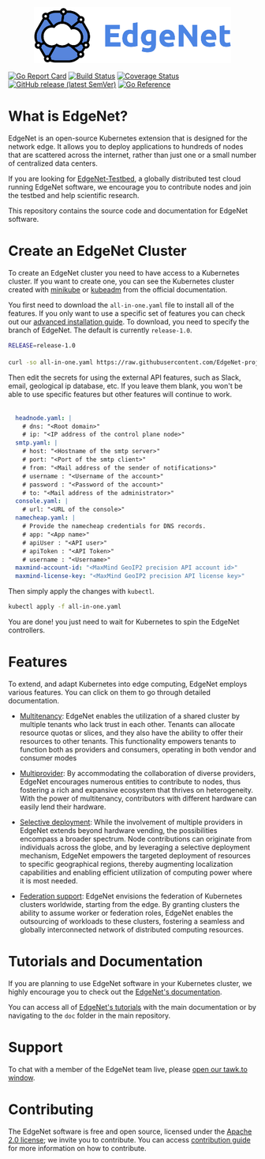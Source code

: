 <p align="center">
    <img src="assets/logos/edgenet_logos_2020_05_03/edgenet_logo_2020_05_03_w_text_300dpi_10pct.png" alt="Welcome to EdgeNet" width="400">
</p>

[![Go Report Card](https://goreportcard.com/badge/github.com/EdgeNet-project/edgenet)](https://goreportcard.com/report/github.com/EdgeNet-project/edgenet)
[![Build Status](https://github.com/EdgeNet-project/edgenet/actions/workflows/test_and_publish.yaml/badge.svg?branch=main)](https://github.com/EdgeNet-project/edgenet/actions/workflows/test_and_publish.yaml)
[![Coverage Status](https://coveralls.io/repos/github/EdgeNet-project/edgenet/badge.svg?branch=main)](https://coveralls.io/github/EdgeNet-project/edgenet?branch=main)
[![GitHub release (latest SemVer)](https://img.shields.io/github/v/release/EdgeNet-project/edgenet)](https://github.com/EdgeNet-project/edgenet/releases)
[![Go Reference](https://pkg.go.dev/badge/github.com/EdgeNet-project/edgenet.svg)](https://pkg.go.dev/github.com/EdgeNet-project/edgenet)

# What is EdgeNet?

EdgeNet is an open-source Kubernetes extension that is designed for the network edge. It allows you to deploy applications to hundreds of nodes that are scattered across the internet, rather than just one or a small number of centralized data centers.

If you are looking for [EdgeNet-Testbed](https://edge-net.org), a globally distributed test cloud running EdgeNet software, we encourage you to contribute nodes and join the testbed and help scientific research.

This repository contains the source code and documentation for EdgeNet software.

# Create an EdgeNet Cluster

To create an EdgeNet cluster you need to have access to a Kubernetes cluster. If you want to create one, you can see the Kubernetes cluster created with [minikube](https://kubernetes.io/docs/tutorials/kubernetes-basics/create-cluster/) or [kubeadm](https://kubernetes.io/docs/setup/production-environment/tools/kubeadm/create-cluster-kubeadm/) from the official documentation.


You first need to download the `all-in-one.yaml` file to install all of the features. If you only want to use a specific set of features you can check out our [advanced installation guide](/docs/tutorials/deploy_edgenet_to_kube.md). To download, you need to specify the branch of EdgeNet. The default is currently `release-1.0`.

```bash
RELEASE=release-1.0

curl -so all-in-one.yaml https://raw.githubusercontent.com/EdgeNet-project/edgenet/$RELEASE/build/yamls/kubernetes/all-in-one.yaml
```

Then edit the secrets for using the external API features, such as Slack, email, geological ip database, etc. If you leave them blank, you won't be able to use specific features but other features will continue to work.

```yaml

  headnode.yaml: |
    # dns: "<Root domain>"
    # ip: "<IP address of the control plane node>"
  smtp.yaml: |
    # host: "<Hostname of the smtp server>"
    # port: "<Port of the smtp client>"
    # from: "<Mail address of the sender of notifications>"
    # username : "<Username of the account>"
    # password : "<Password of the account>"
    # to: "<Mail address of the administrator>"
  console.yaml: |
    # url: "<URL of the console>"
  namecheap.yaml: |
    # Provide the namecheap credentials for DNS records.
    # app: "<App name>"
    # apiUser : "<API user>"
    # apiToken : "<API Token>"
    # username : "<Username>"
  maxmind-account-id: "<MaxMind GeoIP2 precision API account id>"
  maxmind-license-key: "<MaxMind GeoIP2 precision API license key>"

```

Then simply apply the changes with `kubectl`.

```bash
kubectl apply -f all-in-one.yaml
```

You are done! you just need to wait for Kubernetes to spin the EdgeNet controllers.

# Features
To extend, and adapt Kubernetes into edge computing, EdgeNet employs various features. You can click on them to go through detailed documentation. 
    
* [Multitenancy](/docs/custom_resources.md#multitenancy): EdgeNet enables the utilization of a shared cluster by multiple tenants who lack trust in each other. Tenants can allocate resource quotas or slices, and they also have the ability to offer their resources to other tenants. This functionality empowers tenants to function both as providers and consumers, operating in both vendor and consumer modes

* [Multiprovider](/docs/custom_resources.md#multiprovider): By accommodating the collaboration of diverse providers, EdgeNet encourages numerous entities to contribute to nodes, thus fostering a rich and expansive ecosystem that thrives on heterogeneity. With the power of multitenancy, contributors with different hardware can easily lend their hardware.

* [Selective deployment](/docs/custom_resources.md#selective-deployment): While the involvement of multiple providers in EdgeNet extends beyond hardware vending, the possibilities encompass a broader spectrum. Node contributions can originate from individuals across the globe, and by leveraging a selective deployment mechanism, EdgeNet empowers the targeted deployment of resources to specific geographical regions, thereby augmenting localization capabilities and enabling efficient utilization of computing power where it is most needed.

* [Federation support](/docs/custom_resources.md#cluster-federation): EdgeNet envisions the federation of Kubernetes clusters worldwide, starting from the edge. By granting clusters the ability to assume worker or federation roles, EdgeNet enables the outsourcing of workloads to these clusters, fostering a seamless and globally interconnected network of distributed computing resources.

# Tutorials and Documentation
If you are planning to use EdgeNet software in your Kubernetes cluster, we highly encourage you to check out the [EdgeNet's documentation](/docs/README.md).

You can access all of [EdgeNet's tutorials](./docs/README.md#tutorials) with the main documentation or by navigating to the `doc` folder in the main repository.

# Support

To chat with a member of the EdgeNet team live, please [open our tawk.to window](https://tawk.to/edgenet).

# Contributing

The EdgeNet software is free and open source, licensed under the [Apache 2.0 license](https://www.apache.org/licenses/LICENSE-2.0); we invite you to contribute. You can access [contribution guide](/docs/guides/contribution_guides.md) for more information on how to contribute.
